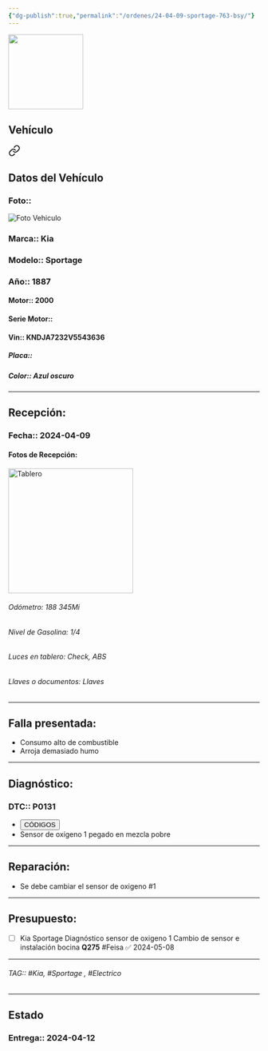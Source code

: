 ```yaml
---
{"dg-publish":true,"permalink":"/ordenes/24-04-09-sportage-763-bsy/"}
---
```


<img src="https://lh3.googleusercontent.com/d/137fl3TIZ0-PU8b-Pt0bsjclwHub_u78G" width="150">

## Vehículo

<div class="transclusion internal-embed is-loaded"><a class="markdown-embed-link" href="/vehiculos/kia/sportage-763-bsy/#datos-del-vehiculo" aria-label="Open link"><svg xmlns="http://www.w3.org/2000/svg" width="24" height="24" viewBox="0 0 24 24" fill="none" stroke="currentColor" stroke-width="2" stroke-linecap="round" stroke-linejoin="round" class="svg-icon lucide-link"><path d="M10 13a5 5 0 0 0 7.54.54l3-3a5 5 0 0 0-7.07-7.07l-1.72 1.71"></path><path d="M14 11a5 5 0 0 0-7.54-.54l-3 3a5 5 0 0 0 7.07 7.07l1.71-1.71"></path></svg></a><div class="markdown-embed">



## Datos del Vehículo 
### Foto:: 
<img src="https://lh3.googleusercontent.com/d/1Pk-BHCKcNKxjZqL4eMMr_ZuEoum4oa66" Alt="Foto Vehiculo">

### Marca:: Kia
### Modelo:: Sportage
### Año:: 1887
#### Motor:: 2000
#### Serie Motor:: 
#### Vin:: KNDJA7232V5543636
##### Placa:: 
##### Color:: Azul oscuro 
---


</div></div>


## Recepción:
### Fecha:: 2024-04-09
#### Fotos de Recepción: 
<img src="https://lh3.googleusercontent.com/d/1PmTfvuwiHr2gWI9kEHNhLunFz485U_Ms" width="250" Alt="Tablero">

###### Odómetro: 188 345Mi
###### Nivel de Gasolina: 1/4
###### Luces en tablero: Check, ABS
###### Llaves o documentos: Llaves

---

## Falla presentada:
- Consumo alto de combustible 
- Arroja demasiado humo 


---

## Diagnóstico:
### DTC:: P0131

- <a href="https://usait.x431.com/Home/Report/reportDetail/diagnose_record_id/ff9e8d44geKwTdAEoG2YDhDhDh/report_type/D/l/es/timezone/-6"><button class="btn success">CÓDIGOS</button></a>
- Sensor de oxígeno 1 pegado en mezcla pobre 

---
## Reparación:
- Se debe cambiar el sensor de oxigeno #1

---

## Presupuesto:

- [ ] Kia Sportage
	Diagnóstico sensor de oxigeno 1
	Cambio de sensor e instalación bocina 
	**Q275**
	#Feisa ✅ 2024-05-08

---

###### TAG:: #Kia, #Sportage , #Electrico 

---

## Estado

### Entrega:: 2024-04-12


